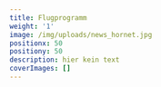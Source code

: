 ```yaml
---
title: Flugprogramm
weight: '1'
image: /img/uploads/news_hornet.jpg
positionx: 50
positiony: 50
description: hier kein text
coverImages: []
---
```


